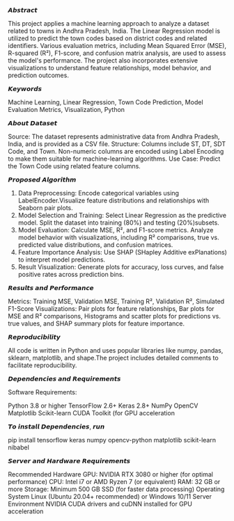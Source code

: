  𝘼𝙗𝙨𝙩𝙧𝙖𝙘𝙩

This project applies a machine learning approach to analyze a dataset related to towns in Andhra Pradesh, India. The Linear Regression model is utilized to predict the town codes based on district codes and related identifiers. Various evaluation metrics, including Mean Squared Error (MSE), R-squared (R²), F1-score, and confusion matrix analysis, are used to assess the model's performance. The project also incorporates extensive visualizations to understand feature relationships, model behavior, and prediction outcomes.


𝙆𝙚𝙮𝙬𝙤𝙧𝙙𝙨

Machine Learning, Linear Regression, Town Code Prediction, Model Evaluation Metrics, Visualization, Python

𝘼𝙗𝙤𝙪𝙩 𝘿𝙖𝙩𝙖𝙨𝙚𝙩

Source: The dataset represents administrative data from Andhra Pradesh, India, and is provided as a CSV file.
Structure:
Columns include ST, DT, SDT Code, and Town.
Non-numeric columns are encoded using Label Encoding to make them suitable for machine-learning algorithms.
Use Case: Predict the Town Code using related feature columns.

𝙋𝙧𝙤𝙥𝙤𝙨𝙚𝙙 𝘼𝙡𝙜𝙤𝙧𝙞𝙩𝙝𝙢

1. Data Preprocessing: Encode categorical variables using LabelEncoder.Visualize feature distributions and relationships with Seaborn pair plots.
2. Model Selection and Training: Select Linear Regression as the predictive model. Split the dataset into training (80%) and testing (20%)subsets.
3. Model Evaluation: Calculate MSE, R², and F1-score metrics. Analyze model behavior with visualizations, including R² comparisons, true vs. predicted value distributions, and confusion matrices.
4. Feature Importance Analysis: Use SHAP (SHapley Additive exPlanations) to interpret model predictions.
5. Result Visualization: Generate plots for accuracy, loss curves, and false positive rates across prediction bins.

𝙍𝙚𝙨𝙪𝙡𝙩𝙨 𝙖𝙣𝙙 𝙋𝙚𝙧𝙛𝙤𝙧𝙢𝙖𝙣𝙘𝙚

Metrics: Training MSE, Validation MSE, Training R², Validation R², Simulated F1-Score
Visualizations: Pair plots for feature relationships, Bar plots for MSE and R² comparisons, Histograms and scatter plots for predictions vs. true values, and SHAP summary plots for feature importance.

𝙍𝙚𝙥𝙧𝙤𝙙𝙪𝙘𝙞𝙗𝙞𝙡𝙞𝙩𝙮

All code is written in Python and uses popular libraries like numpy, pandas, sklearn, matplotlib, and shape.The project includes detailed comments to facilitate reproducibility.

𝘿𝙚𝙥𝙚𝙣𝙙𝙚𝙣𝙘𝙞𝙚𝙨 𝙖𝙣𝙙 𝙍𝙚𝙦𝙪𝙞𝙧𝙚𝙢𝙚𝙣𝙩𝙨

Software Requirements:

Python 3.8 or higher
TensorFlow 2.6+
Keras 2.8+
NumPy
OpenCV
Matplotlib
Scikit-learn
CUDA Toolkit (for GPU acceleration

𝙏𝙤 𝙞𝙣𝙨𝙩𝙖𝙡𝙡 𝘿𝙚𝙥𝙚𝙣𝙙𝙚𝙣𝙘𝙞𝙚𝙨, 𝙧𝙪𝙣

pip install tensorflow keras numpy opencv-python matplotlib scikit-learn nibabel

𝙎𝙚𝙧𝙫𝙚𝙧 𝙖𝙣𝙙 𝙃𝙖𝙧𝙙𝙬𝙖𝙧𝙚 𝙍𝙚𝙦𝙪𝙞𝙧𝙚𝙢𝙚𝙣𝙩𝙨

Recommended Hardware
GPU: NVIDIA RTX 3080 or higher (for optimal performance)
CPU: Intel i7 or AMD Ryzen 7 (or equivalent)
RAM: 32 GB or more
Storage: Minimum 500 GB SSD (for faster data processing)
Operating System
Linux (Ubuntu 20.04+ recommended) or Windows 10/11
Server Environment
NVIDIA CUDA drivers and cuDNN installed for GPU acceleration
